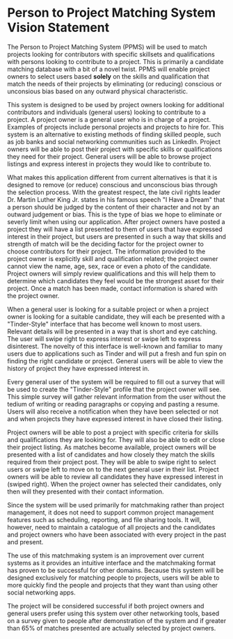 # Person to Project Matching System Vision Statement

The Person to Project Matching System (PPMS) will be used to match projects looking for contributors with specific skillsets and qualifications with persons looking to contribute to a project. This is primarily a candidate matching database with a bit of a novel twist. PPMS will enable project owners to select users based **solely** on the skills and qualification that match the needs of their projects by eliminating (or reducing) conscious or unconsious bias based on any outward physical characteristic.

This system is designed to be used by project owners looking for additional contributors and individuals (general users) looking to contribute to a project. A project owner is a general user who is in charge of a project. Examples of projects include personal projects and projects to hire for. This system is an alternative to existing methods of finding skilled people, such as job banks and social networking communities such as LinkedIn. Project owners will be able to post their project with specific skills or qualifications they need for their project. General users will be able to browse project listings and express interest in projects they would like to contribute to.

What makes this application different from current alternatives is that it is designed to remove (or reduce) conscious and unconscious bias through the selection process. With the greatest respect, the late civil rights leader Dr. Martin Luther King Jr. states in his famous speech "I Have a Dream" that a person should be judged by the content of their character and not by an outward judgement or bias. This is the type of bias we hope to eliminate or severly limit when using our application. After project owners have posted a project they will have a list presented to them of users that have expressed interest in their project, but users are presented in such a way that skills and strength of match will be the deciding factor for the project owner to choose contributors for their project. The information provided to the project owner is explicitly skill and qualification related; the project owner cannot view the name, age, sex, race or even a photo of the candidate. Project owners will simply review qualifications and this will help them to determine which candidates they feel would be the strongest asset for their project. Once a match has been made, contact information is shared with the project owner.

When a general user is looking for a suitable project or when a project owner is looking for a suitable candidate, they will each be presented with a "Tinder-Style" interface that has become well known to most users. Relevant details will be presented in a way that is short and eye catching. The user will swipe right to express interest or swipe left to express disinterest. The novelty of this interface is well-known and familiar to many users due to applications such as Tinder and will put a fresh and fun spin on finding the right candidate or project. General users will be able to view the history of project they have expressed interest in.

Every general user of the system will be required to fill out a survey that will be used to create the "Tinder-Style" profile that the project owner will see. This simple survey will gather relevant information from the user without the tedium of writing or reading paragraphs or copying and pasting a resume. Users will also receive a notification when they have been selected or not and when projects they have expressed interest in have closed their listing.

Project owners will be able to post a project with specific criteria for skills and qualifications they are looking for. They will also be able to edit or close their project listing. As matches become available, project owners will be presented with a list of candidates and how closely they match the skills required from their project post. They will be able to swipe right to select users or swipe left to move on to the next general user in their list. Project owners will be able to review all candidates they have expressed interest in (swiped right). When the project owner has selected their candidates, only then will they presented with their contact information.

Since the system will be used primarily for matchmaking rather than project management, it does not need to support common project management features such as scheduling, reporting, and file sharing tools. It will, however, need to maintain a catalogue of all projects and the candidates and project owners who have been associated with every project in the past and present.

The use of this matchmaking system is an improvement over current systems as it provides an intuitive interface and the matchmaking format has proven to be successful for other domains. Because this system will be designed exclusively for matching people to projects, users will be able to more quickly find the people and projects that they want than using other social networking apps.

The project will be considered successful if both project owners and general users prefer using this system over other networking tools, based on a survey given to people after demonstration of the system and if greater than 65% of matches presented are actually selected by project owners.